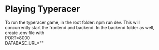 # Playing Typeracer
To run the typeracer game, in the root folder: npm run dev. This will concurrently start the frontend and backend.
In the backend folder as well, create .env file with \
PORT=8000 \
DATABASE_URL="<insert your mongodb uri>"
